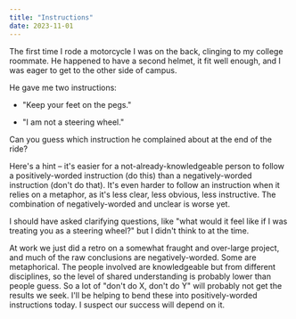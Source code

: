 ```yaml
---
title: "Instructions"
date: 2023-11-01
---
```


The first time I rode a motorcycle I was on the back, clinging to my college roommate. He happened to have a second helmet, it fit well enough, and I was eager to get to the other side of campus.  
  
He gave me two instructions:

- "Keep your feet on the pegs."

- "I am not a steering wheel."

Can you guess which instruction he complained about at the end of the ride?

Here's a hint – it's easier for a not-already-knowledgeable person to follow a positively-worded instruction (do this) than a negatively-worded instruction (don't do that). It's even harder to follow an instruction when it relies on a metaphor, as it's less clear, less obvious, less instructive. The combination of negatively-worded and unclear is worse yet.

I should have asked clarifying questions, like "what would it feel like if I was treating you as a steering wheel?" but I didn't think to at the time.

At work we just did a retro on a somewhat fraught and over-large project, and much of the raw conclusions are negatively-worded. Some are metaphorical. The people involved are knowledgeable but from different disciplines, so the level of shared understanding is probably lower than people guess. So a lot of "don't do X, don't do Y" will probably not get the results we seek. I'll be helping to bend these into positively-worded instructions today. I suspect our success will depend on it.
